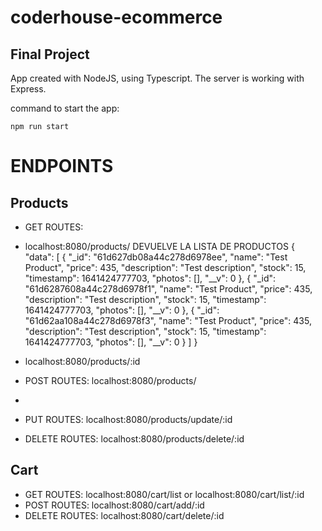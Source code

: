 # coderhouse-ecommerce
## Final Project
App created with NodeJS, using Typescript. The server is working with Express.


command to start the app:
```
npm run start

```

# ENDPOINTS

## Products  
- GET ROUTES: 
- localhost:8080/products/
DEVUELVE LA LISTA DE PRODUCTOS
    {
    "data": [
        {
            "_id": "61d627db08a44c278d6978ee",
            "name": "Test Product",
            "price": 435,
            "description": "Test description",
            "stock": 15,
            "timestamp": 1641424777703,
            "photos": [],
            "__v": 0
        },
        {
            "_id": "61d6287608a44c278d6978f1",
            "name": "Test Product",
            "price": 435,
            "description": "Test description",
            "stock": 15,
            "timestamp": 1641424777703,
            "photos": [],
            "__v": 0
        },
        {
            "_id": "61d62aa108a44c278d6978f3",
            "name": "Test Product",
            "price": 435,
            "description": "Test description",
            "stock": 15,
            "timestamp": 1641424777703,
            "photos": [],
            "__v": 0
        }
    ]
    }

- localhost:8080/products/:id




- POST ROUTES: localhost:8080/products/
-
- PUT ROUTES: localhost:8080/products/update/:id
- DELETE ROUTES: localhost:8080/products/delete/:id

## Cart
- GET ROUTES: localhost:8080/cart/list or localhost:8080/cart/list/:id
- POST ROUTES: localhost:8080/cart/add/:id
- DELETE ROUTES: localhost:8080/cart/delete/:id



